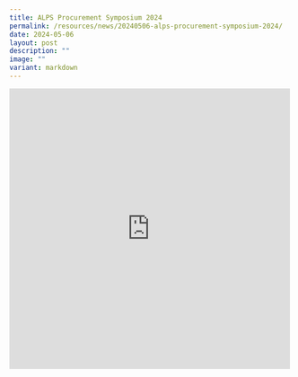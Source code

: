 ```yaml
---
title: ALPS Procurement Symposium 2024
permalink: /resources/news/20240506-alps-procurement-symposium-2024/
date: 2024-05-06
layout: post
description: ""
image: ""
variant: markdown
---
```

<iframe allow="autoplay; clipboard-write; encrypted-media; picture-in-picture; web-share" allowfullscreen="true" frameborder="0" scrolling="no" style="border:none;overflow:hidden" height="500" width="500" src="https://www.facebook.com/plugins/post.php?href=https%3A%2F%2Fwww.facebook.com%2Falpshealthcaresupplychain%2Fposts%2Fpfbid0LajFsdkkzrBgGuW9KWv6TbcW7eduei9M8qdX179rSugeQNubzT5sfraD7cwKV992l&amp;show_text=true&amp;width=500"></iframe>